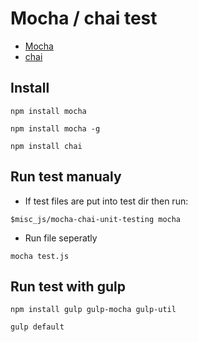 # Mocha / chai test
* [Mocha](https://mochajs.org/)
* [chai](https://www.chaijs.com/)

## Install
```
npm install mocha
```
```
npm install mocha -g
```
```
npm install chai
```

## Run test manualy
* If test files are put into test dir then run:
```
$misc_js/mocha-chai-unit-testing mocha
```
* Run file seperatly
```
mocha test.js 
```

## Run test with gulp
```
npm install gulp gulp-mocha gulp-util
```
```
gulp default
```


